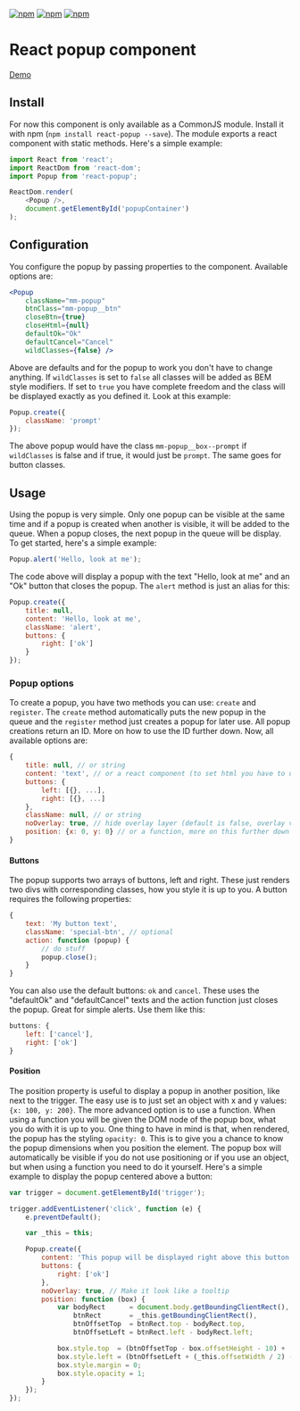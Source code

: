 [![npm](https://img.shields.io/npm/v/react-popup.svg?maxAge=2592000)](https://www.npmjs.com/package/react-popup) [![npm](https://img.shields.io/npm/dt/react-popup.svg?maxAge=2592000)](https://www.npmjs.com/package/react-popup)  [![npm](https://img.shields.io/npm/l/react-popup.svg?maxAge=2592000)](https://www.npmjs.com/package/react-popup)

React popup component
===========

[Demo](http://minutemailer.github.io/react-popup/)

## Install

For now this component is only available as a CommonJS module. Install it with npm (`npm install react-popup --save`). The module exports a react component with static methods. Here's a simple example:

```js
import React from 'react';
import ReactDom from 'react-dom';
import Popup from 'react-popup';

ReactDom.render(
    <Popup />,
    document.getElementById('popupContainer')
);
```

## Configuration

You configure the popup by passing properties to the component. Available options are:

```jsx
<Popup
    className="mm-popup"
    btnClass="mm-popup__btn"
    closeBtn={true}
    closeHtml={null}
    defaultOk="Ok"
    defaultCancel="Cancel"
    wildClasses={false} />
```

Above are defaults and for the popup to work you don't have to change anything. If `wildClasses` is set to `false` all classes will be added as BEM style modifiers. If set to `true` you have complete freedom and the class will be displayed exactly as you defined it. Look at this example:

```js
Popup.create({
    className: 'prompt'
});
```

The above popup would have the class `mm-popup__box--prompt` if `wildClasses` is false and if true, it would just be `prompt`. The same goes for button classes.

## Usage

Using the popup is very simple. Only one popup can be visible at the same time and if a popup is created when another is visible, it will be added to the queue. When a popup closes, the next popup in the queue will be display. To get started, here's a simple example:

```js
Popup.alert('Hello, look at me');
```

The code above will display a popup with the text "Hello, look at me" and an "Ok" button that closes the popup. The `alert` method is just an alias for this:

```js
Popup.create({
    title: null,
    content: 'Hello, look at me',
    className: 'alert',
    buttons: {
        right: ['ok']
    }
});
```

### Popup options

To create a popup, you have two methods you can use: `create` and `register`. The `create` method automatically puts the new popup in the queue and the `register` method just creates a popup for later use. All popup creations return an ID. More on how to use the ID further down. Now, all available options are:

```js
{
    title: null, // or string
    content: 'text', // or a react component (to set html you have to use a component, the string will be escaped)
    buttons: {
        left: [{}, ...],
        right: [{}, ...]
    },
    className: null, // or string
    noOverlay: true, // hide overlay layer (default is false, overlay visible)
    position: {x: 0, y: 0} // or a function, more on this further down
}
```

#### Buttons

The popup supports two arrays of buttons, left and right. These just renders two divs with corresponding classes, how you style it is up to you. A button requires the following properties:

```js
{
    text: 'My button text',
    className: 'special-btn', // optional
    action: function (popup) {
        // do stuff
        popup.close();
    }
}
```

You can also use the default buttons: `ok` and `cancel`. These uses the "defaultOk" and "defaultCancel" texts and the action function just closes the popup. Great for simple alerts. Use them like this:

```js
buttons: {
    left: ['cancel'],
    right: ['ok']
}
```

#### Position

The position property is useful to display a popup in another position, like next to the trigger. The easy use is to just set an object with x and y values: `{x: 100, y: 200}`. The more advanced option is to use a function. When using a function you will be given the DOM node of the popup box, what you do with it is up to you. One thing to have in mind is that, when rendered, the popup has the styling `opacity: 0`. This is to give you a chance to know the popup dimensions when you position the element. The popup box will automatically be visible if you do not use positioning or if you use an object, but when using a function you need to do it yourself. Here's a simple example to display the popup centered above a button:

```js
var trigger = document.getElementById('trigger');

trigger.addEventListener('click', function (e) {
    e.preventDefault();

    var _this = this;

    Popup.create({
        content: 'This popup will be displayed right above this button.',
        buttons: {
            right: ['ok']
        },
        noOverlay: true, // Make it look like a tooltip
        position: function (box) {
            var bodyRect      = document.body.getBoundingClientRect(),
                btnRect       = _this.getBoundingClientRect(),
                btnOffsetTop  = btnRect.top - bodyRect.top,
                btnOffsetLeft = btnRect.left - bodyRect.left;

            box.style.top  = (btnOffsetTop - box.offsetHeight - 10) + 'px';
            box.style.left = (btnOffsetLeft + (_this.offsetWidth / 2) - (box.offsetWidth / 2)) + 'px';
            box.style.margin = 0;
            box.style.opacity = 1;
        }
    });
});
```
